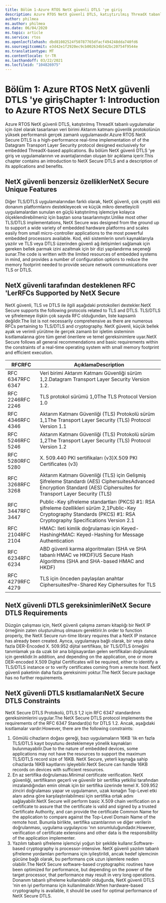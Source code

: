 ```yaml
---
title: Bölüm 1-Azure RTOS NetX güvenli DTLS 'ye giriş
description: Azure RTOS NetX güvenli DTLS, katıştırılmış ThreadX tabanlı uygulamalar için tasarlanan veri birimi Aktarım katmanı güvenlik protokolünün gerçek zamanlı bir uygulamasıdır.
author: philmea
ms.author: philmea
ms.date: 06/04/2020
ms.topic: article
ms.service: rtos
ms.openlocfilehash: dbd81082524f50787765dfacf494248dda740fd6
ms.sourcegitcommit: e3d42e1f2920ec9cb002634b542bc20754f9544e
ms.translationtype: MT
ms.contentlocale: tr-TR
ms.lasthandoff: 03/22/2021
ms.locfileid: "104826975"
---
```

# <a name="chapter-1-introduction-to-azure-rtos-netx-secure-dtls"></a><span data-ttu-id="2e01b-103">Bölüm 1: Azure RTOS NetX güvenli DTLS 'ye giriş</span><span class="sxs-lookup"><span data-stu-id="2e01b-103">Chapter 1: Introduction to Azure RTOS NetX Secure DTLS</span></span>

<span data-ttu-id="2e01b-104">Azure RTOS NetX güvenli DTLS, katıştırılmış ThreadX tabanlı uygulamalar için özel olarak tasarlanan veri birimi Aktarım katmanı güvenlik protokolünün yüksek performanslı gerçek zamanlı uygulamasıdır.</span><span class="sxs-lookup"><span data-stu-id="2e01b-104">Azure RTOS NetX Secure DTLS is a high-performance real-time implementation of of the Datagram Transport Layer Security protocol designed exclusively for embedded ThreadX-based applications.</span></span> <span data-ttu-id="2e01b-105">Bu bölüm NetX güvenli DTLS 'ye giriş ve uygulamalarının ve avantajlarından oluşan bir açıklama içerir.</span><span class="sxs-lookup"><span data-stu-id="2e01b-105">This chapter contains an introduction to NetX Secure DTLS and a description of its applications and benefits.</span></span>

## <a name="netx-secure-unique-features"></a><span data-ttu-id="2e01b-106">NetX güvenli benzersiz özellikler</span><span class="sxs-lookup"><span data-stu-id="2e01b-106">NetX Secure Unique Features</span></span>

<span data-ttu-id="2e01b-107">Diğer TLS/DTLS uygulamalarından farklı olarak, NetX güvenli, çok çeşitli ekli donanım platformlarını destekleyecek ve küçük mikro denetleyicili uygulamalardan sunulan en güçlü katıştırılmış işlemciye kolayca ölçeklendirebilmeniz için baştan sona tasarlanmıştır.</span><span class="sxs-lookup"><span data-stu-id="2e01b-107">Unlike most other TLS/DTLS implementations, NetX Secure was designed from the ground up to support a wide variety of embedded hardware platforms and scales easily from small micro-controller applications to the most powerful embedded processors available.</span></span> <span data-ttu-id="2e01b-108">Kod, ekli sistemlerin sınırlı kaynaklarıyla yazılır ve TLS veya DTLS üzerinden güvenli ağ iletişimleri sağlamak için gereken bellek parmak izini azaltmak için bir dizi yapılandırma seçeneği sunar.</span><span class="sxs-lookup"><span data-stu-id="2e01b-108">The code is written with the limited resources of embedded systems in mind, and provides a number of configuration options to reduce the memory footprint needed to provide secure network communications over TLS or DTLS.</span></span>

## <a name="rfcs-supported-by-netx-secure"></a><span data-ttu-id="2e01b-109">NetX güvenli tarafından desteklenen RFC 'Ler</span><span class="sxs-lookup"><span data-stu-id="2e01b-109">RFCs Supported by NetX Secure</span></span>

<span data-ttu-id="2e01b-110">NetX güvenli, TLS ve DTLS ile ilgili aşağıdaki protokolleri destekler.</span><span class="sxs-lookup"><span data-stu-id="2e01b-110">NetX Secure supports the following protocols related to TLS and DTLS.</span></span> <span data-ttu-id="2e01b-111">TLS/DTLS ve şifrelemeye ilişkin çok sayıda RFC olduğundan, liste kapsamlı değildir.</span><span class="sxs-lookup"><span data-stu-id="2e01b-111">The list is not necessarily comprehensive as there are numerous RFCs pertaining to TLS/DTLS and cryptography.</span></span> <span data-ttu-id="2e01b-112">NetX güvenli, küçük bellek ayak ve verimli yürütme ile gerçek zamanlı bir işletim sisteminin kısıtlamalarına göre tüm genel önerilere ve temel gereksinimlere uyar.</span><span class="sxs-lookup"><span data-stu-id="2e01b-112">NetX Secure follows all general recommendations and basic requirements within the constraints of a real-time operating system with small memory footprint and efficient execution.</span></span>


| <span data-ttu-id="2e01b-113">RFC</span><span class="sxs-lookup"><span data-stu-id="2e01b-113">RFC</span></span> | <span data-ttu-id="2e01b-114">Açıklama</span><span class="sxs-lookup"><span data-stu-id="2e01b-114">Description</span></span> |
| --- | ----------- |
| <span data-ttu-id="2e01b-115">RFC 6347</span><span class="sxs-lookup"><span data-stu-id="2e01b-115">RFC 6347</span></span> | <span data-ttu-id="2e01b-116">Veri birimi Aktarım Katmanı Güvenliği sürüm 1,2.</span><span class="sxs-lookup"><span data-stu-id="2e01b-116">Datagram Transport Layer Security Version 1.2.</span></span> |
| <span data-ttu-id="2e01b-117">RFC 2246</span><span class="sxs-lookup"><span data-stu-id="2e01b-117">RFC 2246</span></span> | <span data-ttu-id="2e01b-118">TLS protokol sürümü 1,0</span><span class="sxs-lookup"><span data-stu-id="2e01b-118">The TLS Protocol Version 1.0</span></span>|
| <span data-ttu-id="2e01b-119">RFC 4346</span><span class="sxs-lookup"><span data-stu-id="2e01b-119">RFC 4346</span></span> | <span data-ttu-id="2e01b-120">Aktarım Katmanı Güvenliği (TLS) Protokolü sürüm 1,1</span><span class="sxs-lookup"><span data-stu-id="2e01b-120">The Transport Layer Security (TLS) Protocol Version 1.1</span></span> |
| <span data-ttu-id="2e01b-121">RFC 5246</span><span class="sxs-lookup"><span data-stu-id="2e01b-121">RFC 5246</span></span> | <span data-ttu-id="2e01b-122">Aktarım Katmanı Güvenliği (TLS) Protokolü sürüm 1,2</span><span class="sxs-lookup"><span data-stu-id="2e01b-122">The Transport Layer Security (TLS) Protocol Version 1.2</span></span> |
| <span data-ttu-id="2e01b-123">RFC 5280</span><span class="sxs-lookup"><span data-stu-id="2e01b-123">RFC 5280</span></span> | <span data-ttu-id="2e01b-124">X. 509.440 PKI sertifikaları (v3)</span><span class="sxs-lookup"><span data-stu-id="2e01b-124">X.509 PKI Certificates (v3)</span></span> |
| <span data-ttu-id="2e01b-125">RFC 3268</span><span class="sxs-lookup"><span data-stu-id="2e01b-125">RFC 3268</span></span> | <span data-ttu-id="2e01b-126">Aktarım Katmanı Güvenliği (TLS) için Gelişmiş Şifreleme Standardı (AES) Ciphersuites</span><span class="sxs-lookup"><span data-stu-id="2e01b-126">Advanced Encryption Standard (AES) Ciphersuites for Transport Layer Security (TLS)</span></span> |
| <span data-ttu-id="2e01b-127">RFC 3447</span><span class="sxs-lookup"><span data-stu-id="2e01b-127">RFC 3447</span></span> | <span data-ttu-id="2e01b-128">Public-Key şifreleme standartları (PKCS) #1: RSA şifreleme özellikleri sürüm 2,1</span><span class="sxs-lookup"><span data-stu-id="2e01b-128">Public-Key Cryptography Standards (PKCS) #1: RSA Cryptography Specifications Version 2.1</span></span> |
| <span data-ttu-id="2e01b-129">RFC 2104</span><span class="sxs-lookup"><span data-stu-id="2e01b-129">RFC 2104</span></span> | <span data-ttu-id="2e01b-130">HMAC: Ileti kimlik doğrulaması için Keyed-Hashing</span><span class="sxs-lookup"><span data-stu-id="2e01b-130">HMAC: Keyed-Hashing for Message Authentication</span></span> |
| <span data-ttu-id="2e01b-131">RFC 6234</span><span class="sxs-lookup"><span data-stu-id="2e01b-131">RFC 6234</span></span> | <span data-ttu-id="2e01b-132">ABD güvenli karma algoritmaları (SHA ve SHA tabanlı HMAC ve HKDF)</span><span class="sxs-lookup"><span data-stu-id="2e01b-132">US Secure Hash Algorithms (SHA and SHA-based HMAC and HKDF)</span></span> |
| <span data-ttu-id="2e01b-133">RFC 4279</span><span class="sxs-lookup"><span data-stu-id="2e01b-133">RFC 4279</span></span> | <span data-ttu-id="2e01b-134">TLS için önceden paylaşılan anahtar Ciphersuites</span><span class="sxs-lookup"><span data-stu-id="2e01b-134">Pre-Shared Key Ciphersuites for TLS</span></span> |

## <a name="netx-secure-dtls-requirements"></a><span data-ttu-id="2e01b-135">NetX güvenli DTLS gereksinimleri</span><span class="sxs-lookup"><span data-stu-id="2e01b-135">NetX Secure DTLS Requirements</span></span>

<span data-ttu-id="2e01b-136">Düzgün çalışması için, NetX güvenli çalışma zamanı kitaplığı bir NetX IP örneğinin zaten oluşturulmuş olmasını gerektirir.</span><span class="sxs-lookup"><span data-stu-id="2e01b-136">In order to function properly, the NetX Secure run-time library requires that a NetX IP instance has already been created.</span></span> <span data-ttu-id="2e01b-137">Ayrıca, uygulamaya bağlı olarak, bir veya daha fazla DER-Encoded X. 509.952 dijital sertifikası, bir TLS/DTLS örneğini tanımlamak ya da uzak bir ana bilgisayardan gelen sertifikaları doğrulamak için gereklidir.</span><span class="sxs-lookup"><span data-stu-id="2e01b-137">In addition, and depending on the application, one or more DER-encoded X.509 Digital Certificates will be required, either to identify a TLS/DTLS instance or to verify certificates coming from a remote host.</span></span> <span data-ttu-id="2e01b-138">NetX güvenli paketinin daha fazla gereksinimi yoktur.</span><span class="sxs-lookup"><span data-stu-id="2e01b-138">The NetX Secure package has no further requirements.</span></span>

## <a name="netx-secure-dtls-constraints"></a><span data-ttu-id="2e01b-139">NetX güvenli DTLS kısıtlamaları</span><span class="sxs-lookup"><span data-stu-id="2e01b-139">NetX Secure DTLS Constraints</span></span>

<span data-ttu-id="2e01b-140">NetX Secure DTLS Protokolü, DTLS 1,2 için RFC 6347 standardının gereksinimlerini uygular.</span><span class="sxs-lookup"><span data-stu-id="2e01b-140">The NetX Secure DTLS protocol implements the requirements of the RFC 6347 Standard(s) for DTLS 1.2.</span></span> <span data-ttu-id="2e01b-141">Ancak, aşağıdaki kısıtlamalar vardır:</span><span class="sxs-lookup"><span data-stu-id="2e01b-141">However, there are the following constraints:</span></span>

1. <span data-ttu-id="2e01b-142">Gömülü cihazların doğası gereği, bazı uygulamaların 16KB 'lik en fazla TLS/DTLS kayıt boyutunu desteklemeye yönelik kaynakları bulunmayabilir.</span><span class="sxs-lookup"><span data-stu-id="2e01b-142">Due to the nature of embedded devices, some applications may not have the resources to support the maximum TLS/DTLS record size of 16KB.</span></span> <span data-ttu-id="2e01b-143">NetX Secure, yeterli kaynağa sahip cihazlarda 16KB kayıtlarını işleyebilir.</span><span class="sxs-lookup"><span data-stu-id="2e01b-143">NetX Secure can handle 16KB records on devices with sufficient resources.</span></span>
2. <span data-ttu-id="2e01b-144">En az sertifika doğrulaması.</span><span class="sxs-lookup"><span data-stu-id="2e01b-144">Minimal certificate verification.</span></span> <span data-ttu-id="2e01b-145">NetX güvenliği, sertifikanın geçerli ve güvenilir bir sertifika yetkilisi tarafından imzalandığından emin olmak için bir sertifika üzerinde temel X. 509.952 zinciri doğrulaması yapar ve uygulamanın, uzak konağın Top-Level etki alanı adına göre karşılaştırılabilmesi için sertifika ortak adını sağlayabilir.</span><span class="sxs-lookup"><span data-stu-id="2e01b-145">NetX Secure will perform basic X.509 chain verification on a certificate to assure that the     certificate is valid and signed by a trusted Certificate Authority, and can provide the certificate Common Name for the application to compare against the Top-Level Domain Name of the remote host.</span></span> <span data-ttu-id="2e01b-146">Bununla birlikte, sertifika uzantılarının ve diğer verilerin doğrulanması, uygulama uygulayıcısı 'nın sorumluluğundadır.</span><span class="sxs-lookup"><span data-stu-id="2e01b-146">However, verification of certificate extensions and other data is the responsibility of the application implementer.</span></span>
3. <span data-ttu-id="2e01b-147">Yazılım tabanlı şifreleme işlemciyi yoğun bir şekilde kullanır.</span><span class="sxs-lookup"><span data-stu-id="2e01b-147">Software-based cryptography is processor-intensive.</span></span> <span data-ttu-id="2e01b-148">NetX güvenli yazılım tabanlı şifreleme yordamları performans için iyileştirildi, ancak hedef işlemcinin gücüne bağlı olarak, bu performans çok uzun işlemlere neden olabilir.</span><span class="sxs-lookup"><span data-stu-id="2e01b-148">The NetX Secure software-based cryptographic routines have been optimized for performance, but depending on the power of the target processor, that performance may result in very long operations.</span></span> <span data-ttu-id="2e01b-149">Donanım tabanlı şifreleme kullanılabilir olduğunda, NetX güvenli DTLS 'nin en iyi performansı için kullanılmalıdır.</span><span class="sxs-lookup"><span data-stu-id="2e01b-149">When hardware-based cryptography is available, it should be used for optimal performance of NetX Secure DTLS.</span></span>
